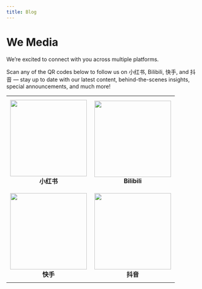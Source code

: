 ```yaml
---
title: Blog
---
```


# <i class="fas fa-feather-alt"></i>We Media

We’re excited to connect with you across multiple platforms. 

 <i class="fas fa-mobile-alt"></i> Scan any of the QR codes below to follow us on 小红书, Bilibili, 快手, and 抖音 — stay up to date with our latest content, behind-the-scenes insights, special announcements, and much more!

<table style="border-collapse: collapse; border: none;">
  <tr>
    <td align="center" style="border: none; padding: 10px;">
      <img src="{{ '/images/xhs.png' | relative_url }}" width="200"><br>
      <strong>小红书</strong>
    </td>
    <td align="center" style="border: none; padding: 10px;">
      <img src="{{ '/images/bilibili.png' | relative_url }}" width="200"><br>
      <strong>Bilibili</strong>
    </td>
  </tr>
  <tr>
    <td align="center" style="border: none; padding: 10px;">
      <img src="{{ '/images/kuaishou.png' | relative_url }}" width="200"><br>
      <strong>快手</strong>
    </td>
    <td align="center" style="border: none; padding: 10px;">
      <img src="{{ '/images/douyin.png' | relative_url }}" width="200"><br>
      <strong>抖音</strong>
    </td>
  </tr>
</table>
